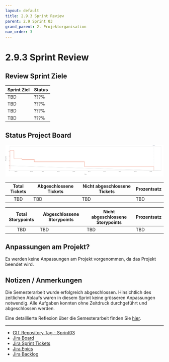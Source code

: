 ```yaml
---
layout: default
title: 2.9.3 Sprint Review
parent: 2.9 Sprint 03
grand_parent: 2. Projektorganisation
nav_order: 3
---
```


# 2.9.3 Sprint Review

## Review Sprint Ziele

| **Sprint Ziel** | **Status** |
| --------------- | ---------- |
| TBD             | ???%       |
| TBD             | ???%       |
| TBD             | ???%       |
| TBD             | ???%       |

## Status Project Board

![2024_Projektplanung_Sprint03](../../../resources/images/2024_Projektplanung_Sprint03.png)

| **Total Tickets** | **Abgeschlossene Tickets** | **Nicht abgeschlossene Tickets** | **Prozentsatz** |
| :---------------: | -------------------------- | -------------------------------- | --------------- |
|        TBD        | TBD                        | TBD                              | TBD             |

| **Total Storypoints** | **Abgeschlossene Storypoints** | **Nicht abgeschlossene Storypoints** | **Prozentsatz** |
| :-------------------: | ------------------------------ | ------------------------------------ | --------------- |
|          TBD          | TBD                            | TBD                                  | TBD             |

## Anpassungen am Projekt?

Es werden keine Anpassungen am Projekt vorgenommen, da das Projekt beendet wird.

## Notizen / Anmerkungen

Die Semesterarbeit wurde erfolgreich abgeschlossen. Hinsichtlich des zeitlichen Ablaufs waren in diesem Sprint keine grösseren Anpassungen notwendig. Alle Aufgaben konnten ohne Zeitdruck durchgeführt und abgeschlossen werden.

Eine detaillierte Reflexion über die Semesterarbeit finden Sie [hier](../../05_fazit/index.md).

---

- [GIT Repository Tag - Sprint03](https://github.com/Cloud-native-engineering/sem03_docs/releases/tag/sprint-03)
- [Jira Board](https://itcne23.atlassian.net/jira/software/projects/BPM/boards/3)
- [Jira Sprint Tickets](https://itcne23.atlassian.net/issues/?jql=project+%3D+%22URL%22+AND+sprint+%3D+8+ORDER+BY+created+DESC&atlOrigin=eyJpIjoiMjEwZjUyNTQxMjJiNGU5NjkwZjNkNzAwYmM0MWVmOTUiLCJwIjoiaiJ9)
- [Jira Epics](https://itcne23.atlassian.net/browse/BPM-28?jql=project%20%3D%20BPM%20AND%20issuetype%20%3D%20Epic%20order%20by%20created%20DESC)
- [Jira Backlog](https://itcne23.atlassian.net/jira/software/projects/URL/boards/3/backlog)
